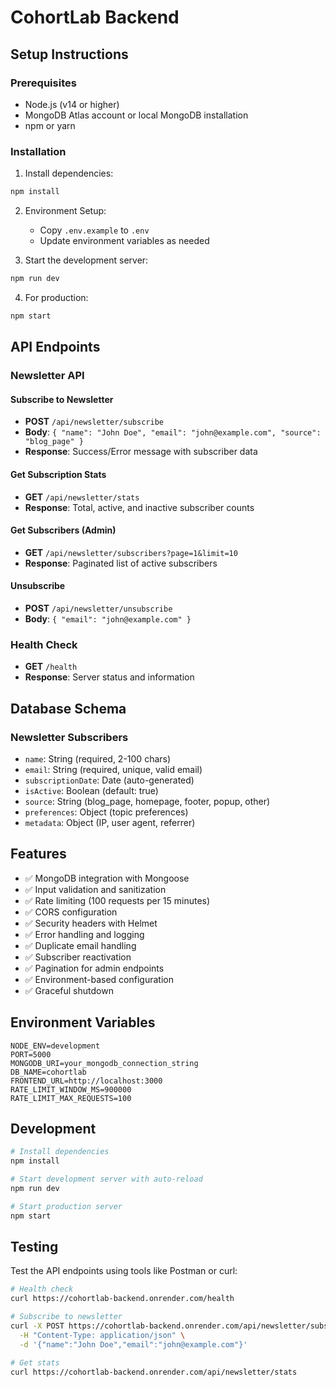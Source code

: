# CohortLab Backend

## Setup Instructions

### Prerequisites
- Node.js (v14 or higher)
- MongoDB Atlas account or local MongoDB installation
- npm or yarn

### Installation

1. Install dependencies:
```bash
npm install
```

2. Environment Setup:
   - Copy `.env.example` to `.env`
   - Update environment variables as needed

3. Start the development server:
```bash
npm run dev
```

4. For production:
```bash
npm start
```

## API Endpoints

### Newsletter API

#### Subscribe to Newsletter
- **POST** `/api/newsletter/subscribe`
- **Body**: `{ "name": "John Doe", "email": "john@example.com", "source": "blog_page" }`
- **Response**: Success/Error message with subscriber data

#### Get Subscription Stats
- **GET** `/api/newsletter/stats`
- **Response**: Total, active, and inactive subscriber counts

#### Get Subscribers (Admin)
- **GET** `/api/newsletter/subscribers?page=1&limit=10`
- **Response**: Paginated list of active subscribers

#### Unsubscribe
- **POST** `/api/newsletter/unsubscribe`
- **Body**: `{ "email": "john@example.com" }`

### Health Check
- **GET** `/health`
- **Response**: Server status and information

## Database Schema

### Newsletter Subscribers
- `name`: String (required, 2-100 chars)
- `email`: String (required, unique, valid email)
- `subscriptionDate`: Date (auto-generated)
- `isActive`: Boolean (default: true)
- `source`: String (blog_page, homepage, footer, popup, other)
- `preferences`: Object (topic preferences)
- `metadata`: Object (IP, user agent, referrer)

## Features

- ✅ MongoDB integration with Mongoose
- ✅ Input validation and sanitization
- ✅ Rate limiting (100 requests per 15 minutes)
- ✅ CORS configuration
- ✅ Security headers with Helmet
- ✅ Error handling and logging
- ✅ Duplicate email handling
- ✅ Subscriber reactivation
- ✅ Pagination for admin endpoints
- ✅ Environment-based configuration
- ✅ Graceful shutdown

## Environment Variables

```
NODE_ENV=development
PORT=5000
MONGODB_URI=your_mongodb_connection_string
DB_NAME=cohortlab
FRONTEND_URL=http://localhost:3000
RATE_LIMIT_WINDOW_MS=900000
RATE_LIMIT_MAX_REQUESTS=100
```

## Development

```bash
# Install dependencies
npm install

# Start development server with auto-reload
npm run dev

# Start production server
npm start
```

## Testing

Test the API endpoints using tools like Postman or curl:

```bash
# Health check
curl https://cohortlab-backend.onrender.com/health

# Subscribe to newsletter
curl -X POST https://cohortlab-backend.onrender.com/api/newsletter/subscribe \
  -H "Content-Type: application/json" \
  -d '{"name":"John Doe","email":"john@example.com"}'

# Get stats
curl https://cohortlab-backend.onrender.com/api/newsletter/stats
```
